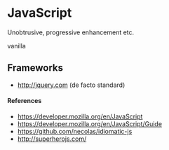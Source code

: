# JavaScript
Unobtrusive, progressive enhancement etc.

vanilla

## Frameworks
- http://jquery.com (de facto standard)


#### References
- https://developer.mozilla.org/en/JavaScript
- https://developer.mozilla.org/en/JavaScript/Guide
- https://github.com/necolas/idiomatic-js
- http://superherojs.com/
